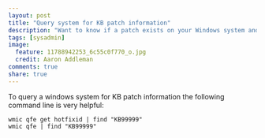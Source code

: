 ```yaml
---
layout: post
title: "Query system for KB patch information"
description: "Want to know if a patch exists on your Windows system and when it was installed? This command has helped me out many times but is not that easy to remember due to my selfish reasons to use Linux."
tags: [sysadmin]
image:
  feature: 11788942253_6c55c0f770_o.jpg
  credit: Aaron Addleman
comments: true
share: true
---
```



To query a windows system for KB patch information the following command line is very helpful:

    wmic qfe get hotfixid | find "KB99999"
    wmic qfe | find "KB99999"
